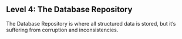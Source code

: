 ## Level 4: The Database Repository

The Database Repository is where all structured data is stored, but it’s suffering from corruption and inconsistencies.